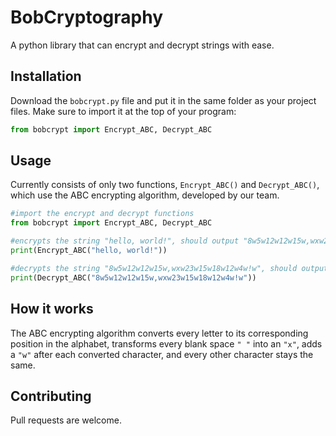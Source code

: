 # BobCryptography

A python library that can encrypt and decrypt strings with ease.

## Installation

Download the ```bobcrypt.py``` file and put it in the same folder as your project files.
Make sure to import it at the top of your program:

```python
from bobcrypt import Encrypt_ABC, Decrypt_ABC 
```

## Usage
Currently consists of only two functions, ```Encrypt_ABC()``` and ```Decrypt_ABC()```, which use the ABC encrypting algorithm, developed by our team.

```python
#import the encrypt and decrypt functions
from bobcrypt import Encrypt_ABC, Decrypt_ABC

#encrypts the string "hello, world!", should output "8w5w12w12w15w,wxw23w15w18w12w4w!w"
print(Encrypt_ABC("hello, world!"))

#decrypts the string "8w5w12w12w15w,wxw23w15w18w12w4w!w", should output "hello, world!"
print(Decrypt_ABC("8w5w12w12w15w,wxw23w15w18w12w4w!w"))
```

## How it works
The ABC encrypting algorithm converts every letter to its corresponding position in the alphabet, 
transforms every blank space ```" "``` into an ```"x"```,
adds a ```"w"``` after each converted character, 
and every other character stays the same.

## Contributing

Pull requests are welcome.

